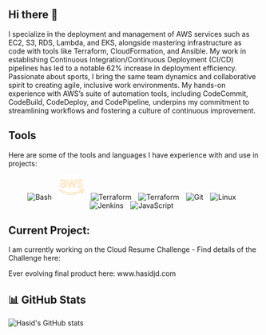## Hi there 👋

I specialize in the deployment and management of AWS services such as EC2, S3, RDS, Lambda, and EKS, alongside mastering infrastructure as code with tools like Terraform, CloudFormation, and Ansible. My work in establishing Continuous Integration/Continuous Deployment (CI/CD) pipelines has led to a notable 62% increase in deployment efficiency. Passionate about sports, I bring the same team dynamics and collaborative spirit to creating agile, inclusive work environments. My hands-on experience with AWS’s suite of automation tools, including CodeCommit, CodeBuild, CodeDeploy, and CodePipeline, underpins my commitment to streamlining workflows and fostering a culture of continuous improvement.


## Tools
Here are some of the tools and languages I have experience with and use in projects:
<p align="center">
<img align="centre" alt="Bash" width="50px" style="padding-right:10px;" src="https://cdn.jsdelivr.net/gh/devicons/devicon/icons/python/python-plain.svg" />
<img align="centre" alt="AWS" width="50px" style="padding-right:10px;" src="https://github.com/devicons/devicon/blob/6910f0503efdd315c8f9b858234310c06e04d9c0/icons/amazonwebservices/amazonwebservices-line-wordmark.svg" />
<img align="centre" alt="Terraform" width="50px" style="padding-right:10px;" src="https://cdn.jsdelivr.net/gh/devicons/devicon/icons/terraform/terraform-original.svg" />
<img align="centre" alt="Terraform" width="50px" style="padding-right:10px;" src="https://cdn.jsdelivr.net/gh/devicons/devicon/icons/jira/jira-original-wordmark.svg" />
<img align="centre" alt="Git" width="50px" style="padding-right:10px;" src="https://cdn.jsdelivr.net/gh/devicons/devicon/icons/git/git-original.svg" />
<img align="centre" alt="Linux" width="50px" style="padding-right:10px;" src="https://cdn.jsdelivr.net/gh/devicons/devicon/icons/linux/linux-original.svg" />
<img align="centre" alt="Jenkins" width="50px" style="padding-right:10px;" src="https://cdn.jsdelivr.net/gh/devicons/devicon/icons/html5/html5-plain.svg" />
<img align="centre" alt="JavaScript" width="50px" style="padding-right:10px;" src="https://cdn.jsdelivr.net/gh/devicons/devicon/icons/javascript/javascript-plain.svg" />    
</p>

## Current Project:
I am currently working on the Cloud Resume Challenge - Find details of the Challenge here: 
<p/> Ever evolving final product here:  www.hasidjd.com

## 📊 GitHub Stats
![Hasid's GitHub stats](https://github-readme-stats.vercel.app/api?username=justinhasid&show_icons=true&theme=gruvbox)

